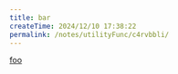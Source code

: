 ```yaml
---
title: bar
createTime: 2024/12/10 17:38:22
permalink: /notes/utilityFunc/c4rvbbli/
---
```


[foo](./foo.md)

